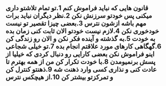 قانون هایی که نباید فراموش کنم
1.تو تمام تلاشتو داری میکنی پس خودتو سرزنش نکن
2.نظر دیگران نباید برات مهم باشه ازشون نترس
3.بعضی چیزا تقصیر تو نیست خودخوری نکن 
4.لازم نیست خودتو الان ثابت کنی زمان بده به خودت
5.به گذشته و آینده فکر نکن و الان رو زندگی کن
6.گهگاهی کارهای مورد علاقتم انجام بده
7.تو خیلی شجاعی اینو فراموش نکن بعضی کارایی رو دنبال کردی که خیلیا از پسش برنمیومدن
8.با خودت تکرار کن من از همه بهترم تا عادت کنی و نذاری کسی وارد ذهنت شه
9.ذهنتو کنترل کن و تمرکزتو بیشتر کن
10.از هیچکس نترس
---
